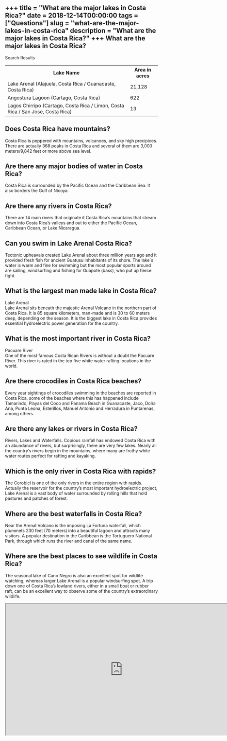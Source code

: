 +++
title = "What are the major lakes in Costa Rica?"
date = 2018-12-14T00:00:00
tags = ["Questions"]
slug = "what-are-the-major-lakes-in-costa-rica"
description = "What are the major lakes in Costa Rica?"
+++
What are the major lakes in Costa Rica?
---------------------------------------

Search Results

<table><tr><th>Lake Name</th><th>Area in acres</th></tr><tr><td>Lake Arenal (Alajuela, Costa Rica / Guanacaste, Costa Rica)</td><td>21,128</td></tr><tr><td>Angostura Lagoon (Cartago, Costa Rica)</td><td>622</td></tr><tr><td>Lagos Chirripo (Cartago, Costa Rica / Limon, Costa Rica / San Jose, Costa Rica)</td><td>13</td></tr></table>

Does Costa Rica have mountains?
-------------------------------

Costa Rica is peppered with mountains, volcanoes, and sky high precipices. There are actually 368 peaks in Costa Rica and several of them are 3,000 meters/9,842 feet or more above sea level.

Are there any major bodies of water in Costa Rica?
--------------------------------------------------

Costa Rica is surrounded by the Pacific Ocean and the Caribbean Sea. It also borders the Gulf of Nicoya.

Are there any rivers in Costa Rica?
-----------------------------------

There are 14 main rivers that originate it Costa Rica’s mountains that stream down into Costa Rica’s valleys and out to either the Pacific Ocean, Caribbean Ocean, or Lake Nicaragua.

Can you swim in Lake Arenal Costa Rica?
---------------------------------------

Tectonic upheavals created Lake Arenal about three million years ago and it provided fresh fish for ancient Guatusu inhabitants of its shore. The lake´s water is warm and fine for swimming but the most popular sports around are sailing, windsurfing and fishing for Guapote (bass), who put up fierce fight.

What is the largest man made lake in Costa Rica?
------------------------------------------------

Lake Arenal  
Lake Arenal sits beneath the majestic Arenal Volcano in the northern part of Costa Rica. It is 85 square kilometers, man-made and is 30 to 60 meters deep, depending on the season. It is the biggest lake in Costa Rica provides essential hydroelectric power generation for the country.

What is the most important river in Costa Rica?
-----------------------------------------------

Pacuare River  
One of the most famous Costa Rican Rivers is without a doubt the Pacuare River. This river is rated in the top five white water rafting locations in the world.

Are there crocodiles in Costa Rica beaches?
-------------------------------------------

Every year sightings of crocodiles swimming in the beaches are reported in Costa Rica, some of the beaches where this has happened include Tamarindo, Playas del Coco and Panama Beach in Guanacaste, Jaco, Doña Ana, Punta Leona, Esterillos, Manuel Antonio and Herradura in Puntarenas, among others.

Are there any lakes or rivers in Costa Rica?
--------------------------------------------

Rivers, Lakes and Waterfalls. Copious rainfall has endowed Costa Rica with an abundance of rivers, but surprisingly, there are very few lakes. Nearly all the country’s rivers begin in the mountains, where many are frothy white water routes perfect for rafting and kayaking.

Which is the only river in Costa Rica with rapids?
--------------------------------------------------

The Corobicí is one of the only rivers in the entire region with rapids. Actually the reservoir for the country’s most important hydroelectric project, Lake Arenal is a vast body of water surrounded by rolling hills that hold pastures and patches of forest.

Where are the best waterfalls in Costa Rica?
--------------------------------------------

Near the Arenal Volcano is the imposing La Fortuna waterfall, which plummets 230 feet (70 meters) into a beautiful lagoon and attracts many visitors. A popular destination in the Caribbean is the Tortuguero National Park, through which runs the river and canal of the same name.

Where are the best places to see wildlife in Costa Rica?
--------------------------------------------------------

The seasonal lake of Cano Negro is also an excellent spot for wildlife watching, whereas larger Lake Arenal is a popular windsurfing spot. A trip down one of Costa Rica’s lowland rivers, either in a small boat or rubber raft, can be an excellent way to observe some of the country’s extraordinary wildlife.

<iframe allow="accelerometer; autoplay; clipboard-write; encrypted-media; gyroscope; picture-in-picture" allowfullscreen="" class="__youtube_prefs__  epyt-is-override  no-lazyload" data-no-lazy="1" data-origheight="433" data-origwidth="770" data-skipgform_ajax_framebjll="" height="433" id="_ytid_81117" loading="lazy" src="https://www.youtube.com/embed/BsqKTJtK_vw?enablejsapi=1&autoplay=0&cc_load_policy=0&cc_lang_pref=&iv_load_policy=1&loop=0&modestbranding=0&rel=1&fs=1&playsinline=0&autohide=2&theme=dark&color=red&controls=1&" title="YouTube player" width="770"></iframe>
